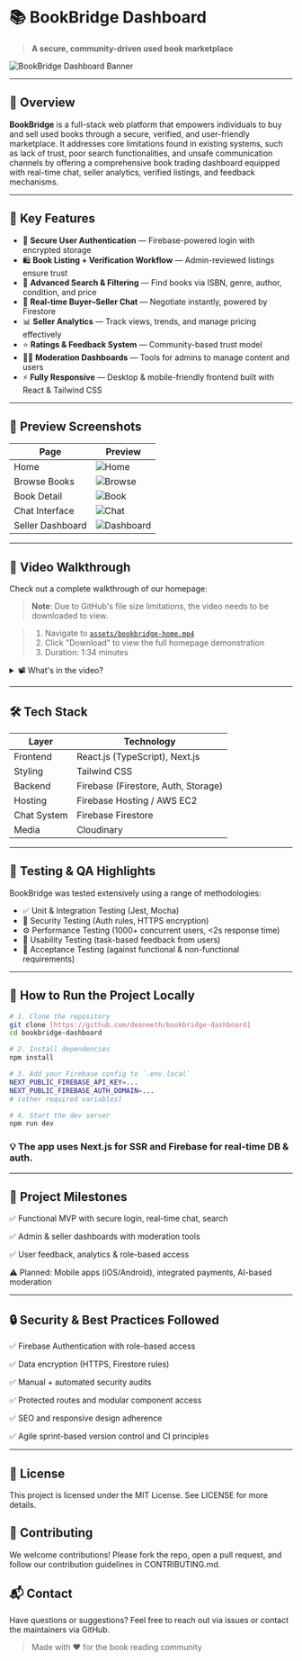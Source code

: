 # 📚 BookBridge Dashboard

> **A secure, community-driven used book marketplace**  

![BookBridge Dashboard Banner](./assets/bookbridge-dashboard.png)

---

## 🚀 Overview

**BookBridge** is a full-stack web platform that empowers individuals to buy and sell used books through a secure, verified, and user-friendly marketplace. It addresses core limitations found in existing systems, such as lack of trust, poor search functionalities, and unsafe communication channels by offering a comprehensive book trading dashboard equipped with real-time chat, seller analytics, verified listings, and feedback mechanisms.

---

## 🌟 Key Features

- 🔐 **Secure User Authentication** — Firebase-powered login with encrypted storage
- 🛍️ **Book Listing + Verification Workflow** — Admin-reviewed listings ensure trust
- 🔎 **Advanced Search & Filtering** — Find books via ISBN, genre, author, condition, and price
- 💬 **Real-time Buyer–Seller Chat** — Negotiate instantly, powered by Firestore
- 📊 **Seller Analytics** — Track views, trends, and manage pricing effectively
- ⭐ **Ratings & Feedback System** — Community-based trust model
- 🧑‍⚖️ **Moderation Dashboards** — Tools for admins to manage content and users
- ⚡ **Fully Responsive** — Desktop & mobile-friendly frontend built with React & Tailwind CSS

---

## 📸 Preview Screenshots

| Page               | Preview |
|--------------------|---------|
| Home               | ![Home](./assets/bookbridge-dashboard.png) |
| Browse Books       | ![Browse](./assets/bookbridge-browse.png) |
| Book Detail        | ![Book](./assets/bookbridge-book-details.png) |
| Chat Interface     | ![Chat](./assets/bookbridge-chat.png) |
| Seller Dashboard   | ![Dashboard](./assets/bookbridge-seller-dashboard.png) |

---

## 🎥 Video Walkthrough

Check out a complete walkthrough of our homepage:

> **Note**: Due to GitHub's file size limitations, the video needs to be downloaded to view.

> 1. Navigate to [`assets/bookbridge-home.mp4`](./assets/bookbridge-dashboard-guide.mp4)
> 2. Click "Download" to view the full homepage demonstration
> 3. Duration: 1:34 minutes

<details>
<summary>📽️ What's in the video?</summary>

- Complete webpage navigation
- Search functionality demonstration
- Real-time book walkthrough
- User interface interactions
- Responsive design showcase
</details>

---

## 🛠️ Tech Stack

| Layer       | Technology              |
|-------------|--------------------------|
| Frontend    | React.js (TypeScript), Next.js |
| Styling     | Tailwind CSS            |
| Backend     | Firebase (Firestore, Auth, Storage) |
| Hosting     | Firebase Hosting / AWS EC2 |
| Chat System | Firebase Firestore      |
| Media       | Cloudinary              |

---

## 🧪 Testing & QA Highlights

BookBridge was tested extensively using a range of methodologies:

- ✅ Unit & Integration Testing (Jest, Mocha)
- 🔐 Security Testing (Auth rules, HTTPS encryption)
- ⚙️ Performance Testing (1000+ concurrent users, <2s response time)
- 🧪 Usability Testing (task-based feedback from users)
- 🎯 Acceptance Testing (against functional & non-functional requirements)

---

## 🏁 How to Run the Project Locally

```bash
# 1. Clone the repository
git clone [https://github.com/deaneeth/bookbridge-dashboard]
cd bookbridge-dashboard

# 2. Install dependencies
npm install

# 3. Add your Firebase config to `.env.local`
NEXT_PUBLIC_FIREBASE_API_KEY=...
NEXT_PUBLIC_FIREBASE_AUTH_DOMAIN=...
# (other required variables)

# 4. Start the dev server
npm run dev
```

### 💡 The app uses Next.js for SSR and Firebase for real-time DB & auth.

---

## 📌 Project Milestones

✅ Functional MVP with secure login, real-time chat, search

✅ Admin & seller dashboards with moderation tools

✅ User feedback, analytics & role-based access

⚠️ Planned: Mobile apps (iOS/Android), integrated payments, AI-based moderation

---

## 🔒 Security & Best Practices Followed

✅ Firebase Authentication with role-based access

✅ Data encryption (HTTPS, Firestore rules)

✅ Manual + automated security audits

✅ Protected routes and modular component access

✅ SEO and responsive design adherence

✅ Agile sprint-based version control and CI principles

---

## 📄 License
This project is licensed under the MIT License. See LICENSE for more details.

## 🤝 Contributing
We welcome contributions! Please fork the repo, open a pull request, and follow our contribution guidelines in CONTRIBUTING.md.

## 📬 Contact
Have questions or suggestions?
Feel free to reach out via issues or contact the maintainers via GitHub.

> Made with ❤️ for the book reading community